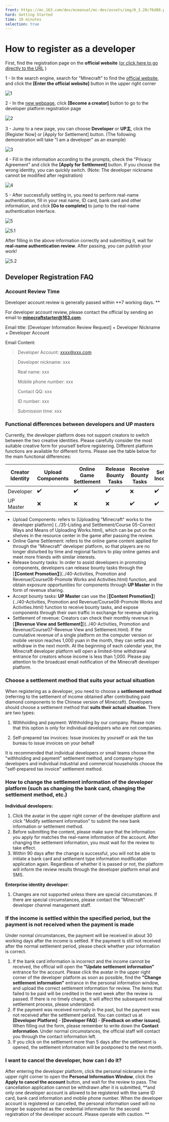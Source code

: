 ```yaml
--- 
front: https://mc.163.com/dev/mcmanual/mc-dev/assets/img/0_3.28c76d80.png 
hard: Getting Started 
time: 10 minutes 
selection: true 
--- 
```

# How to register as a developer 
First, find the registration page on the **official website** ([or click here to go directly to the URL](https://mcdev.webapp.163.com/#/login) ) 

1 - In the search engine, search for "Minecraft" to find the [official website](http://mc.163.com/), and click the **[Enter the official website]** button in the upper right corner 

![1](./images/0_1.png) 

2 - In the [new webpage](http://mc.163.com/index.html ), click **[Become a creator]** button to go to the developer platform registration page 

![2](./images/0_2.png) 

3 - Jump to a new page, you can choose **Developer** or **UP主**, click the [Register Now] or [Apply for Settlement] button. (The following demonstration will take "I am a developer" as an example) 

![3](./images/0_3.png) 

4 - Fill in the information according to the prompts, check the "Privacy Agreement" and click the **[Apply for Settlement]** button. If you choose the wrong identity, you can quickly switch. (Note: The developer nickname cannot be modified after registration) 

![4](./images/0_4.png) 

5 - After successfully settling in, you need to perform real-name authentication, fill in your real name, ID card, bank card and other information, and click **[Go to complete]** to jump to the real-name authentication interface. 

![5](./images/0_5.png) 

![5.1](./images/0_6.png) 

After filling in the above information correctly and submitting it, wait for **real-name authentication review**. After passing, you can publish your work! 

![5.2](./images/0_7.png) 

## Developer Registration FAQ 

### Account Review Time 

Developer account review is generally passed within **7 working days. ** 

For developer account review, please contact the official by sending an email to **minecraftstarter@163.com**. 

Email title: [Developer Information Review Request] + Developer Nickname + Developer Account 

Email Content: 

> Developer Account: xxxx@xxx.com

> 
> Developer nickname: xxx 
> 
> Real name: xxx 
> 
> Mobile phone number: xxx 
> 
> Contact QQ: xxx 
> 
> ID number: xxx 
> 
> Submission time: xxx 

### Functional differences between developers and UP masters 

Currently, the developer platform does not support creators to switch between the two creative identities. Please carefully consider the most suitable creative form for yourself before registering. Different platform functions are available for different forms. Please see the table below for the main functional differences: 

| Creator Identity | Upload Components | Online Game Settlement | Release Bounty Tasks | Receive Bounty Tasks | Settle Income | 
| ---------- | -------- | ------------ | ------------ | ------------ | -------- | 
| Developer | ✔️ | ✔️ | ✔️ | ❌ | ✔️ | 
| UP Master | ❌ | ❌ | ❌ | ✔️ | ✔️ | 

- Upload Components: refers to [Uploading "Minecraft" works to the developer platform] (../35-Listing and Settlement/Course 05-Correct Ways and Means of Uploading Works.html), which can be put on the shelves in the resource center in the game after passing the review. 
- Online Game Settlement: refers to the online game content applied for through the "Minecraft" developer platform, so that players are no longer disturbed by time and regional factors to play online games and meet more friends with similar interests. 
- Release bounty tasks: In order to assist developers in promoting components, developers can release bounty tasks through the [**【Content Promotion】**](../40-Activities, Promotion and Revenue/Course08-Promote Works and Activities.html) function, and obtain exposure opportunities for components through **UP Master** in the form of revenue sharing. 
- Accept bounty tasks: **UP Master** can use the [**【Content Promotion】**](../40-Activities, Promotion and Revenue/Course08-Promote Works and Activities.html) function to receive bounty tasks, and expose components through their own traffic in exchange for revenue sharing. 
- Settlement of revenue: Creators can check their monthly revenue in [**【Revenue View and Settlement】**](../40-Activities, Promotion and Revenue/Course07-Revenue View and Settlement.html). If the cumulative revenue of a single platform on the computer version or mobile version reaches 1,000 yuan in the month, they can settle and withdraw in the next month. At the beginning of each calendar year, the Minecraft developer platform will open a limited-time withdrawal entrance for creators whose income is less than 1,000. Please pay attention to the broadcast email notification of the Minecraft developer platform. 

### Choose a settlement method that suits your actual situation 

When registering as a developer, you need to choose a **settlement method** (referring to the settlement of income obtained after contributing paid diamond components to the Chinese version of Minecraft). Developers should choose a settlement method that **suits their actual situation**. There are two types: 

1. Withholding and payment: Withholding by our company. Please note that this option is only for individual developers who are not companies. 

2. Self-prepared tax invoices: Issue invoices by yourself or ask the tax bureau to issue invoices on your behalf 

It is recommended that individual developers or small teams choose the "withholding and payment" settlement method, and company-type developers and individual industrial and commercial households choose the "self-prepared tax invoice" settlement method. 

### How to change the settlement information of the developer platform (such as changing the bank card, changing the settlement method, etc.) 

**Individual developers:** 

1. Click the avatar in the upper right corner of the developer platform and click "Modify settlement information" to submit the new bank information or settlement method. 
2. Before submitting the content, please make sure that the information you apply for matches the real-name information of the account. After changing the settlement information, you must wait for the review to take effect. 
3. Within 90 days after the change is successful, you will not be able to initiate a bank card and settlement type information modification application again. Regardless of whether it is passed or not, the platform will inform the review results through the developer platform email and SMS.

**Enterprise identity developer**: 

1. Changes are not supported unless there are special circumstances. If there are special circumstances, please contact the "Minecraft" developer channel management staff. 

### If the income is settled within the specified period, but the payment is not received when the payment is made 

Under normal circumstances, the payment will be received in about 30 working days after the income is settled. If the payment is still not received after the normal settlement period, please check whether your information is correct. 

1. If the bank card information is incorrect and the income cannot be received, the official will open the **"Update settlement information"** entrance for the account. Please click the avatar in the upper right corner of the developer platform as soon as possible, find the **"Change settlement information"** entrance in the personal information window, and upload the correct settlement information for review. The items that failed to be paid will be credited in the next week after the review is passed. If there is no timely change, it will affect the subsequent normal settlement process, please understand. 
2. If the payment was received normally in the past, but the payment was not received after the settlement period. You can contact us at **[Developer Platform]** - **[Developer FAQ]** - **[Feedback on other issues]**. When filling out the form, please remember to write down the **Contact information**. Under normal circumstances, the official staff will contact you through the contact information left. 
3. If you click on the settlement more than 5 days after the settlement is opened, the settlement information will be postponed to the next month. 

### I want to cancel the developer, how can I do it? 

After entering the developer platform, click the personal nickname in the upper right corner to open the **Personal Information Window**, click the **Apply to cancel the account** button, and wait for the review to pass. The cancellation application cannot be withdrawn after it is submitted, **and only one developer account is allowed to be registered with the same ID card, bank card information and mobile phone number. When the developer account is registered or cancelled, the personal information used will no longer be supported as the credential information for the second registration of the developer account. Please operate with caution. ** 
